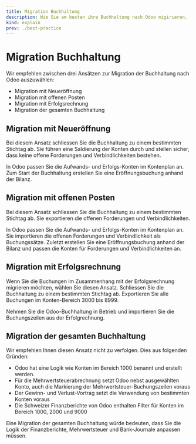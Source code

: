 ```yaml
---
title: Migration Buchhaltung
description: Wie Sie am besten ihre Buchhaltung nach Odoo migirieren.
kind: explain
prev: ./best-practice
---
```


# Migration Buchhaltung

Wir empfehlen zwischen drei Ansätzen zur Migration der Buchhaltung nach Odoo auszuwählen:

* Migration mit Neueröffnung
* Migration mit offenen Posten
* Migration mit Erfolgsrechnung
* Migration der gesamten Buchhaltung

## Migration mit Neueröffnung

Bei diesem Ansatz schliessen Sie die Buchhaltung zu einem bestimmten Stichtag ab. Sie führen eine Saldierung der Konten durch und stellen sicher, dass keine offene Forderungen und Verbindlichkeiten bestehen.

In Odoo passen Sie die Aufwands- und Erfolgs-Konten im Kontenplan an. Zum Start der Buchhaltung erstellen Sie eine Eröffnungsbuchung anhand der Bilanz.

## Migration mit offenen Posten

Bei diesem Ansatz schliessen Sie die Buchhaltung zu einem bestimmten Stichtag ab. Sie exportieren die offenen Forderungen und Verbindlichkeiten.

In Odoo passen Sie die Aufwands- und Erfolgs-Konten im Kontenplan an. Sie importieren die offenen Forderungen und Verbindlichkeit als Buchungssätze. Zuletzt erstellen Sie eine Eröffnungsbuchung anhand der Bilanz und passen die Konten für Forderungen und Verbindlichkeiten an.

## Migration mit Erfolgsrechnung

Wenn Sie die Buchungen im Zusammenhang mit der Erfolgsrechnung migrieren möchten, wählen Sie diesen Ansatz. Schliessen Sie die Buchhaltung zu einem bestimmten Stichtag ab. Exportieren Sie alle Buchungen im Konten-Bereich 3000 bis 8999.

Nehmen Sie die Odoo-Buchhaltung in Betrieb und importieren Sie die Buchungszeilen aus der Erfolgrechnung.

## Migration der gesamten Buchhaltung

Wir empfehlen Ihnen diesen Ansatz nicht zu verfolgen. Dies aus folgenden Gründen:

* Odoo hat eine Logik wie Konten im Bereich 1000 benannt und erstellt werden.
* Für die Mehrwertsteuerabrechnung setzt Odoo nebst ausgewählten Konto, auch die Markierung der Mehrwertsteuer-Buchungszeilen voraus
* Der Gewinn- und Verlust-Vortrag setzt die Verwendung von bestimmten Konten voraus
* Die Schweizer Finanzberichte von Odoo enthalten Filter für Konten im Bereich 1000, 2000 und 9000

Eine Migration der gesamten Buchhaltung würde bedeuten, dass Sie die Logik der Finanzberichte, Mehrwertsteuer und Bank-Journale anpassen müssen.